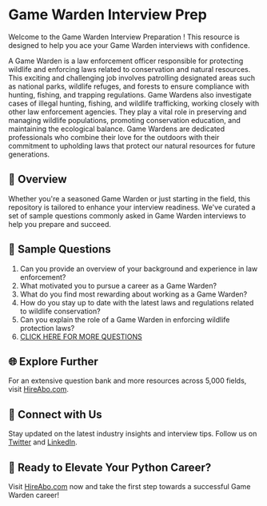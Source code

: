 # Game Warden Interview Prep

Welcome to the Game Warden Interview Preparation ! This resource is designed to help you ace your Game Warden interviews with confidence.

A Game Warden is a law enforcement officer responsible for protecting wildlife and enforcing laws related to conservation and natural resources. This exciting and challenging job involves patrolling designated areas such as national parks, wildlife refuges, and forests to ensure compliance with hunting, fishing, and trapping regulations. Game Wardens also investigate cases of illegal hunting, fishing, and wildlife trafficking, working closely with other law enforcement agencies. They play a vital role in preserving and managing wildlife populations, promoting conservation education, and maintaining the ecological balance. Game Wardens are dedicated professionals who combine their love for the outdoors with their commitment to upholding laws that protect our natural resources for future generations.

## 🚀 Overview

Whether you're a seasoned Game Warden or just starting in the field, this repository is tailored to enhance your interview readiness. We've curated a set of sample questions commonly asked in Game Warden interviews to help you prepare and succeed.

## 📝 Sample Questions

1. Can you provide an overview of your background and experience in law enforcement?
2. What motivated you to pursue a career as a Game Warden?
3. What do you find most rewarding about working as a Game Warden?
4. How do you stay up to date with the latest laws and regulations related to wildlife conservation?
5. Can you explain the role of a Game Warden in enforcing wildlife protection laws?
6. [CLICK HERE FOR MORE QUESTIONS](https://hireabo.com/job/9_3_48/Game%20Warden)

## 🌐 Explore Further

For an extensive question bank and more resources across 5,000 fields, visit [HireAbo.com](https://www.hireabo.com).

## 📱 Connect with Us

Stay updated on the latest industry insights and interview tips. Follow us on [Twitter](https://twitter.com/hireabo) and [LinkedIn](https://www.linkedin.com/in/hire-abo-3609972a8/).

## 🚀 Ready to Elevate Your Python Career?

Visit [HireAbo.com](https://www.hireabo.com) now and take the first step towards a successful Game Warden career!